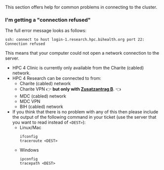 This section offers help for common problems in connecting to the cluster.

### I'm getting a "connection refused"

The full error message looks as follows:

```
ssh: connect to host login-1.research.hpc.bihealth.org port 22: Connection refused
```

This means that your computer could not open a network connection to the server.

- HPC 4 Clinic is currently only available from the Charite (cabled) network.
- HPC 4 Research can be connected to from:
    - Charite (cabled) network
    - Charite VPN :point_right: **but only with [Zusatzantrag B](/connecting/from-external/#zusatzantrag-b-recommended)**. :point_left:
    - MDC (cabled) network
    - MDC VPN
    - BIH (cabled) network
- If you think that there is no problem with any of this then please include the output of the following command in your ticket (use the server that you want to read instead of `<DEST>`):
    - Linux/Mac
        ```
        ifconfig
        traceroute <DEST>
        ```
    - Windows
        ```
        ipconfig
        tracepath <DEST>
        ```
